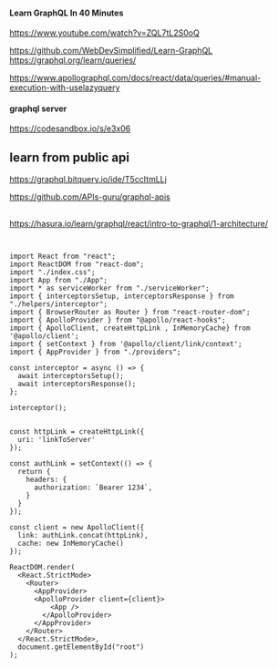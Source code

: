 
#### Learn GraphQL In 40 Minutes
https://www.youtube.com/watch?v=ZQL7tL2S0oQ

https://github.com/WebDevSimplified/Learn-GraphQL
https://graphql.org/learn/queries/

https://www.apollographql.com/docs/react/data/queries/#manual-execution-with-uselazyquery

#### graphql server 
https://codesandbox.io/s/e3x06

## learn from public api
https://graphql.bitquery.io/ide/T5ccItmLLj

https://github.com/APIs-guru/graphql-apis


## 
https://hasura.io/learn/graphql/react/intro-to-graphql/1-architecture/

```react


import React from "react";
import ReactDOM from "react-dom";
import "./index.css";
import App from "./App";
import * as serviceWorker from "./serviceWorker";
import { interceptorsSetup, interceptorsResponse } from "./helpers/interceptor";
import { BrowserRouter as Router } from "react-router-dom";
import { ApolloProvider } from "@apollo/react-hooks";
import { ApolloClient, createHttpLink , InMemoryCache} from '@apollo/client';
import { setContext } from '@apollo/client/link/context';
import { AppProvider } from "./providers";

const interceptor = async () => {
  await interceptorsSetup();
  await interceptorsResponse();
};

interceptor();


const httpLink = createHttpLink({
  uri: 'linkToServer'
});

const authLink = setContext(() => {
  return {
    headers: {
      authorization: `Bearer 1234`,
    }
  }
});

const client = new ApolloClient({
  link: authLink.concat(httpLink),
  cache: new InMemoryCache()
});

ReactDOM.render(
  <React.StrictMode>
    <Router>
      <AppProvider>
      <ApolloProvider client={client}>
          <App />
        </ApolloProvider>
      </AppProvider>
    </Router>
  </React.StrictMode>,
  document.getElementById("root")
);



```
